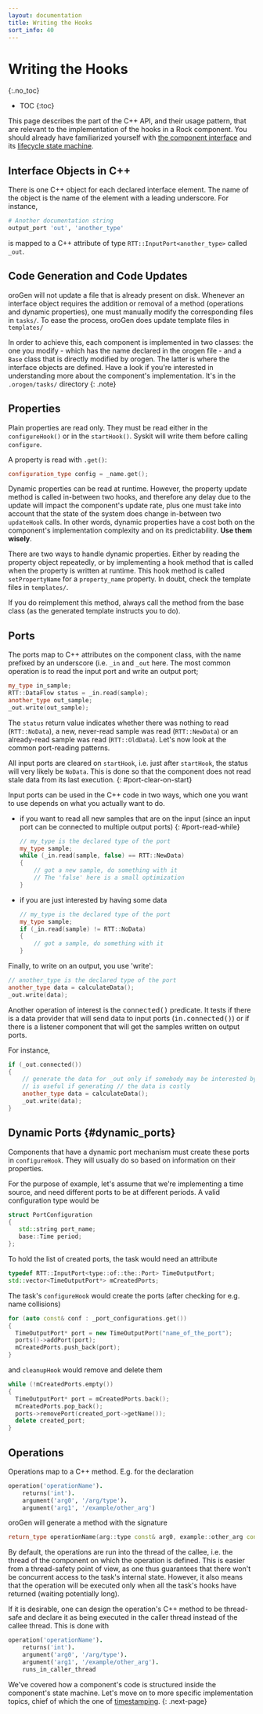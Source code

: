 ```yaml
---
layout: documentation
title: Writing the Hooks
sort_info: 40
---
```


# Writing the Hooks
{:.no_toc}

- TOC
{:toc}

This page describes the part of the C++ API, and their usage pattern, that are
relevant to the implementation of the hooks in a Rock component. You should
already have familiarized yourself with [the component
interface](interface.html) and its [lifecycle state
machine](state_machine.html).

## Interface Objects in C++

There is one C++ object for each declared interface element. The name of the
object is the name of the element with a leading underscore. For instance,

~~~ruby
# Another documentation string
output_port 'out', 'another_type'
~~~

is mapped to a C++ attribute of type `RTT::InputPort<another_type>` called
`_out`.

## Code Generation and Code Updates

oroGen will not update a file that is already present on disk. Whenever an
interface object requires the addition or removal of a method (operations and
dynamic properties), one must manually modify the corresponding files in
`tasks/`. To ease the process, oroGen does update template files in
`templates/`

In order to achieve this, each component is implemented in two classes: the one
you modify - which has the name declared in the orogen file - and a `Base`
class that is directly modified by orogen. The latter is where the interface
objects are defined. Have a look if you're interested in understanding more
about the component's implementation. It's in the `.orogen/tasks/` directory
{: .note}

## Properties

Plain properties are read only. They must be read either in the `configureHook()` or
in the `startHook()`. Syskit will write them before calling `configure`.

A property is read with `.get()`:

~~~ cpp
configuration_type config = _name.get();
~~~

Dynamic properties can be read at runtime. However, the property update method
is called in-between two hooks, and therefore any delay due to the update will
impact the component's update rate, plus one must take into account that the
state of the system does change in-between two `updateHook` calls. In other
words, dynamic properties have a cost both on the component's implementation
complexity and on its predictability. __Use them wisely__.

There are two ways to handle dynamic properties. Either by reading the property
object repeatedly, or by implementing a hook method that is called when the
property is written at runtime. This hook method is called `setPropertyName`
for a `property_name` property. In doubt, check the template files in
`templates/`.

If you do reimplement this method, always call the method from the base class
(as the generated template instructs you to do).

## Ports

The ports map to C++ attributes on the component class, with the name prefixed
by an underscore (i.e. `_in` and `_out` here. The most common operation is to
read the input port and write an output port;

~~~ cpp
my_type in_sample;
RTT::DataFlow status = _in.read(sample);
another_type out_sample;
_out.write(out_sample);
~~~

The `status` return value indicates whether there was nothing to read
(`RTT::NoData`), a new, never-read sample was read (`RTT::NewData`) or an
already-read sample was read (`RTT::OldData`). Let's now look at the common
port-reading patterns.

All input ports are cleared on `startHook`, i.e. just after `startHook`, the
status will very likely be `NoData`. This is done so that the component does not read
stale data from its last execution.
{: #port-clear-on-start}

Input ports can be used in the C++ code in two ways, which one you want to use
depends on what you actually want to do.

* if you want to read all new samples that are on the input (since an input port
  can be connected to multiple output ports) {: #port-read-while}

  ~~~ cpp
  // my_type is the declared type of the port
  my_type sample;
  while (_in.read(sample, false) == RTT::NewData)
  {
      // got a new sample, do something with it
      // The 'false' here is a small optimization
  }
  ~~~

* if you are just interested by having some data

  ~~~ cpp
  // my_type is the declared type of the port
  my_type sample;
  if (_in.read(sample) != RTT::NoData)
  {
      // got a sample, do something with it
  }
  ~~~

Finally, to write on an output, you use 'write':

~~~ cpp
// another_type is the declared type of the port
another_type data = calculateData();
_out.write(data);
~~~

Another operation of interest is the <tt>connected()</tt> predicate. It tests if
there is a data provider that will send data to input ports
(<tt>in.connected()</tt>) or if there is a listener component that will get the
samples written on output ports.

For instance,

~~~ cpp
if (_out.connected())
{
    // generate the data for _out only if somebody may be interested by it. This
    // is useful if generating // the data is costly
    another_type data = calculateData();
    _out.write(data);
}
~~~

## Dynamic Ports {#dynamic_ports}

Components that have a dynamic port mechanism must create these ports in
`configureHook`. They will usually do so based on information on their
properties.

For the purpose of example, let's assume that we're implementing a time source,
and need different ports to be at different periods. A valid configuration type
would be

~~~ cpp
struct PortConfiguration
{
   std::string port_name;
   base::Time period;
};
~~~

To hold the list of created ports, the task would need an attribute

~~~ cpp
typedef RTT::InputPort<type::of::the::Port> TimeOutputPort;
std::vector<TimeOutputPort*> mCreatedPorts;
~~~

The task's `configureHook` would create the ports (after checking for e.g. name
collisions)

~~~ cpp
for (auto const& conf : _port_configurations.get())
{
  TimeOutputPort* port = new TimeOutputPort("name_of_the_port");
  ports()->addPort(port);
  mCreatedPorts.push_back(port);
}
~~~

and `cleanupHook` would remove and delete them

~~~ cpp
while (!mCreatedPorts.empty())
{
  TimeOutputPort* port = mCreatedPorts.back();
  mCreatedPorts.pop_back();
  ports->removePort(created_port->getName());
  delete created_port;
}
~~~

## Operations

Operations map to a C++ method. E.g. for the declaration

~~~ruby
operation('operationName').
    returns('int').
    argument('arg0', '/arg/type').
    argument('arg1', '/example/other_arg')
~~~

oroGen will generate a method with the signature

~~~ cpp
return_type operationName(arg::type const& arg0, example::other_arg const& arg1);
~~~

By default, the operations are run into the thread of the callee, i.e. the thread of
the component on which the operation is defined. This is easier from a thread-safety
point of view, as one thus guarantees that there won't be concurrent access to the task's
internal state. However, it also means that the operation will be executed only when all
the task's hooks have returned (waiting potentially long).

If it is desirable, one can design the operation's C++ method to be thread-safe
and declare it as being executed in the caller thread instead of the callee
thread. This is done with

~~~ ruby
operation('operationName').
    returns('int').
    argument('arg0', '/arg/type').
    argument('arg1', '/example/other_arg').
    runs_in_caller_thread
~~~

We've covered how a component's code is structured inside the component's state machine.
Let's move on to more specific implementation topics, chief of which the one of [timestamping](timestamping.html).
{: .next-page}
